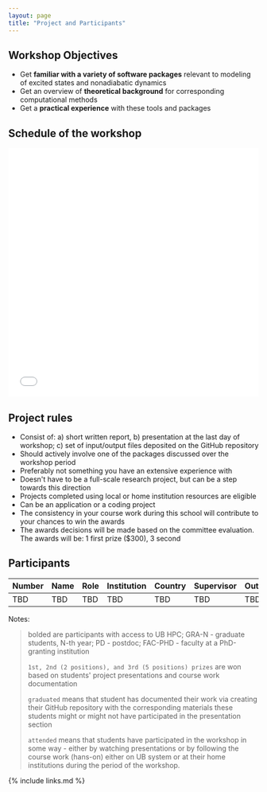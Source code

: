 ```yaml
---
layout: page
title: "Project and Participants"
---
```


## Workshop Objectives

* Get **familiar with a variety of software packages** relevant to modeling of excited states and nonadiabatic dynamics
* Get an overview of **theoretical background** for corresponding computational methods
* Get a **practical experience** with these tools and packages


## Schedule of the workshop

<embed src="files/Schedule.pdf" width="100%" height="500" type='application/pdf'>


## Project rules

* Consist of: a) short written report, b) presentation at the last day of workshop; c) set of input/output files deposited on the GitHub repository
* Should actively involve one of the packages discussed over the workshop period 
* Preferably not something you have an extensive experience with 
* Doesn't have to be a full-scale research project, but can be a step towards this direction
* Projects completed using local or home institution resources are eligible
* Can be an application or a coding project
* The consistency in your course work during this school will contribute to your chances to win the awards
* The awards decisions will be made based on the committee evaluation. The awards will be: 1 first prize ($300), 3 second  


## Participants 

| Number | Name | Role | Institution | Country | Supervisor | Outcome |
|-----|------|------|-------------|---------|------------|--------|
| TBD | TBD | TBD | TBD | TBD | TBD | TBD |


Notes:
>
> bolded are participants with access to UB HPC; GRA-N - graduate students, N-th year; PD - postdoc; FAC-PHD - faculty at a PhD-granting institution
>
> `1st, 2nd (2 positions), and 3rd (5 positions) prizes` are won based on students' project presentations and course work documentation
>
> `graduated` means that student has documented their work via creating their GitHub repository with the corresponding materials
> these students might or might not have participated in the presentation section
> 
> `attended` means that students have participated in the workshop in some way - either by watching presentations or by following 
> the course work (hans-on) either on UB system or at their home institutions during the period of the workshop.
>



{% include links.md %}
